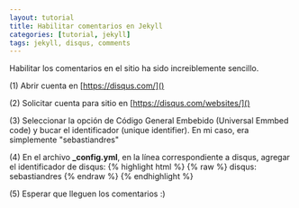 ```yaml
---
layout: tutorial
title: Habilitar comentarios en Jekyll
categories: [tutorial, jekyll] 
tags: jekyll, disqus, comments
---
```


Habilitar los comentarios en el sitio ha sido increiblemente sencillo.

(1) Abrir cuenta en [https://disqus.com/]()

(2) Solicitar cuenta para sitio en [https://disqus.com/websites/]()

(3) Seleccionar la opción de Código General Embebido (Universal Emmbed code) y bucar el identificador (unique identifier).
En mi caso, era simplemente "sebastiandres"

(4) En el archivo **_config.yml**, en la línea correspondiente a disqus, agregar el identificador de disqus:
{% highlight html %}
{% raw %}
disqus: sebastiandres
{% endraw %}
{% endhighlight %}

(5) Esperar que lleguen los comentarios :)
